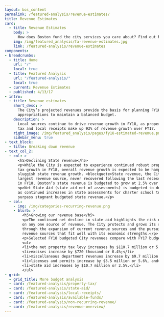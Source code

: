 ```yaml
---
layout: bos_content
permalink: /featured-analysis/revenue-estimates/
title: Revenue Estimates
card:
  - title: Revenue Estimates
    body: >
      How does Boston fund the city services you care about? Find out here.
    img: /img/featured_analysis/fa-revenue-estimates.jpg
    link: /featured-analysis/revenue-estimates
components:
- breadcrumbs:
  - title: Home
    url: "/"
    local: true
  - title: Featured Analysis
    url: "/featured-analysis/"
    local: true
  - current: Revenue Estimates
  - published: 4/13/17
- intro:
  - title: Revenue estimates
    short_desc: >
      The City’s projected revenues provide the basis for planning FY18 
      appropriations to maintain a balanced budget.
    description: >
      Local sources continue to drive revenue growth in FY18, as property 
      tax and local receipts make up 93% of revenue growth over FY17.
    right_image: /img/featured_analysis/pages/fy18-estimated-revenue.png
    sidebar_menu: true    
- text_block:
  - title: Breaking down revenue
- text_col_2:
  - col: >
      <h5>Declining State revenue</h5>
      <p>While the City is expected to experience continued robust property 
      tax growth in FY18, overall revenue growth is expected to be hampered by 
      sluggish state revenue growth. <blockquote>State revenue, the City’s second 
      largest revenue source, never recovered following the last recession, and 
      in FY18, Boston’s state revenue is budgeted to grow at 2.5% over FY17.</blockquote></p>
      <p>Net State Aid (state aid net of assessments) is budgeted to decline 
      as continued increases in state assessments for charter school tuition 
      surpass stagnant budgeted state revenue.</p>
  - col: 
    - img: /img/categories-recurring-revenue.png
    - blurb: >
        <h5>Growing our revenue base</h5>
        <p>The continued net decline in state aid highlights the risk of relying 
        on any one source of revenue. The City protects and grows its revenue base 
        through the expansion of current revenue sources and the pursuit of diversified 
        revenue sources that fit well with its economic strengths.</p>
        <p>Selected FY18 budgeted City revenues compare with FY17 budgeted revenues as follows:</p>
        <ul>
        <li>the net property tax levy increases by $110.7 million or 5.4%;</li>
        <li>excises increase by $720 thousand or 0.4%;</li>
        <li>miscellaneous department revenues increase by $9.7 million or 17.4%;</li>
        <li>licenses and permits increase by $3.5 million or 5.6%, and</li>
        <li>state aid increases by $10.7 million or 2.5%.</li>
        </ul>
- grid:
  - grid_title: More budget analysis
  - card: /featured-analysis/property-tax/
  - card: /featured-analysis/state-aid/
  - card: /featured-analysis/local-receipts/
  - card: /featured-analysis/available-funds/
  - card: /featured-analysis/non-recurring-revenue/
  - card: /featured-analysis/revenue-overview/
---
```

